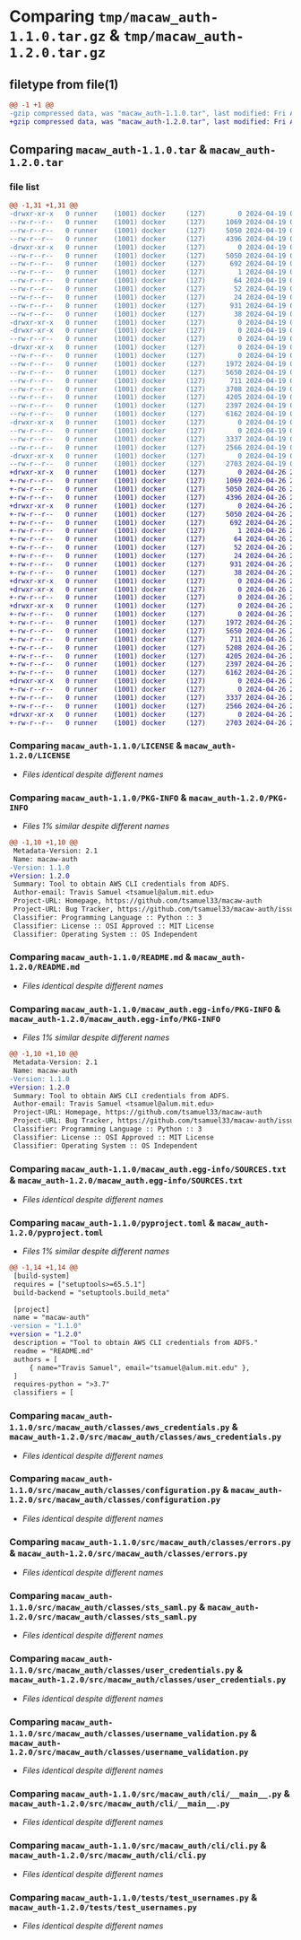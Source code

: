 # Comparing `tmp/macaw_auth-1.1.0.tar.gz` & `tmp/macaw_auth-1.2.0.tar.gz`

## filetype from file(1)

```diff
@@ -1 +1 @@
-gzip compressed data, was "macaw_auth-1.1.0.tar", last modified: Fri Apr 19 03:45:28 2024, max compression
+gzip compressed data, was "macaw_auth-1.2.0.tar", last modified: Fri Apr 26 22:14:12 2024, max compression
```

## Comparing `macaw_auth-1.1.0.tar` & `macaw_auth-1.2.0.tar`

### file list

```diff
@@ -1,31 +1,31 @@
-drwxr-xr-x   0 runner    (1001) docker     (127)        0 2024-04-19 03:45:28.982154 macaw_auth-1.1.0/
--rw-r--r--   0 runner    (1001) docker     (127)     1069 2024-04-19 03:45:21.000000 macaw_auth-1.1.0/LICENSE
--rw-r--r--   0 runner    (1001) docker     (127)     5050 2024-04-19 03:45:28.982154 macaw_auth-1.1.0/PKG-INFO
--rw-r--r--   0 runner    (1001) docker     (127)     4396 2024-04-19 03:45:21.000000 macaw_auth-1.1.0/README.md
-drwxr-xr-x   0 runner    (1001) docker     (127)        0 2024-04-19 03:45:28.982154 macaw_auth-1.1.0/macaw_auth.egg-info/
--rw-r--r--   0 runner    (1001) docker     (127)     5050 2024-04-19 03:45:28.000000 macaw_auth-1.1.0/macaw_auth.egg-info/PKG-INFO
--rw-r--r--   0 runner    (1001) docker     (127)      692 2024-04-19 03:45:28.000000 macaw_auth-1.1.0/macaw_auth.egg-info/SOURCES.txt
--rw-r--r--   0 runner    (1001) docker     (127)        1 2024-04-19 03:45:28.000000 macaw_auth-1.1.0/macaw_auth.egg-info/dependency_links.txt
--rw-r--r--   0 runner    (1001) docker     (127)       64 2024-04-19 03:45:28.000000 macaw_auth-1.1.0/macaw_auth.egg-info/entry_points.txt
--rw-r--r--   0 runner    (1001) docker     (127)       52 2024-04-19 03:45:28.000000 macaw_auth-1.1.0/macaw_auth.egg-info/requires.txt
--rw-r--r--   0 runner    (1001) docker     (127)       24 2024-04-19 03:45:28.000000 macaw_auth-1.1.0/macaw_auth.egg-info/top_level.txt
--rw-r--r--   0 runner    (1001) docker     (127)      931 2024-04-19 03:45:21.000000 macaw_auth-1.1.0/pyproject.toml
--rw-r--r--   0 runner    (1001) docker     (127)       38 2024-04-19 03:45:28.982154 macaw_auth-1.1.0/setup.cfg
-drwxr-xr-x   0 runner    (1001) docker     (127)        0 2024-04-19 03:45:28.978153 macaw_auth-1.1.0/src/
-drwxr-xr-x   0 runner    (1001) docker     (127)        0 2024-04-19 03:45:28.978153 macaw_auth-1.1.0/src/macaw_auth/
--rw-r--r--   0 runner    (1001) docker     (127)        0 2024-04-19 03:45:21.000000 macaw_auth-1.1.0/src/macaw_auth/__init__.py
-drwxr-xr-x   0 runner    (1001) docker     (127)        0 2024-04-19 03:45:28.978153 macaw_auth-1.1.0/src/macaw_auth/classes/
--rw-r--r--   0 runner    (1001) docker     (127)        0 2024-04-19 03:45:21.000000 macaw_auth-1.1.0/src/macaw_auth/classes/__init__.py
--rw-r--r--   0 runner    (1001) docker     (127)     1972 2024-04-19 03:45:21.000000 macaw_auth-1.1.0/src/macaw_auth/classes/aws_credentials.py
--rw-r--r--   0 runner    (1001) docker     (127)     5650 2024-04-19 03:45:21.000000 macaw_auth-1.1.0/src/macaw_auth/classes/configuration.py
--rw-r--r--   0 runner    (1001) docker     (127)      711 2024-04-19 03:45:21.000000 macaw_auth-1.1.0/src/macaw_auth/classes/errors.py
--rw-r--r--   0 runner    (1001) docker     (127)     3708 2024-04-19 03:45:21.000000 macaw_auth-1.1.0/src/macaw_auth/classes/idp_connection.py
--rw-r--r--   0 runner    (1001) docker     (127)     4205 2024-04-19 03:45:21.000000 macaw_auth-1.1.0/src/macaw_auth/classes/sts_saml.py
--rw-r--r--   0 runner    (1001) docker     (127)     2397 2024-04-19 03:45:21.000000 macaw_auth-1.1.0/src/macaw_auth/classes/user_credentials.py
--rw-r--r--   0 runner    (1001) docker     (127)     6162 2024-04-19 03:45:21.000000 macaw_auth-1.1.0/src/macaw_auth/classes/username_validation.py
-drwxr-xr-x   0 runner    (1001) docker     (127)        0 2024-04-19 03:45:28.978153 macaw_auth-1.1.0/src/macaw_auth/cli/
--rw-r--r--   0 runner    (1001) docker     (127)        0 2024-04-19 03:45:21.000000 macaw_auth-1.1.0/src/macaw_auth/cli/__init__.py
--rw-r--r--   0 runner    (1001) docker     (127)     3337 2024-04-19 03:45:21.000000 macaw_auth-1.1.0/src/macaw_auth/cli/__main__.py
--rw-r--r--   0 runner    (1001) docker     (127)     2566 2024-04-19 03:45:21.000000 macaw_auth-1.1.0/src/macaw_auth/cli/cli.py
-drwxr-xr-x   0 runner    (1001) docker     (127)        0 2024-04-19 03:45:28.982154 macaw_auth-1.1.0/tests/
--rw-r--r--   0 runner    (1001) docker     (127)     2703 2024-04-19 03:45:21.000000 macaw_auth-1.1.0/tests/test_usernames.py
+drwxr-xr-x   0 runner    (1001) docker     (127)        0 2024-04-26 22:14:12.561889 macaw_auth-1.2.0/
+-rw-r--r--   0 runner    (1001) docker     (127)     1069 2024-04-26 22:13:57.000000 macaw_auth-1.2.0/LICENSE
+-rw-r--r--   0 runner    (1001) docker     (127)     5050 2024-04-26 22:14:12.561889 macaw_auth-1.2.0/PKG-INFO
+-rw-r--r--   0 runner    (1001) docker     (127)     4396 2024-04-26 22:13:57.000000 macaw_auth-1.2.0/README.md
+drwxr-xr-x   0 runner    (1001) docker     (127)        0 2024-04-26 22:14:12.561889 macaw_auth-1.2.0/macaw_auth.egg-info/
+-rw-r--r--   0 runner    (1001) docker     (127)     5050 2024-04-26 22:14:12.000000 macaw_auth-1.2.0/macaw_auth.egg-info/PKG-INFO
+-rw-r--r--   0 runner    (1001) docker     (127)      692 2024-04-26 22:14:12.000000 macaw_auth-1.2.0/macaw_auth.egg-info/SOURCES.txt
+-rw-r--r--   0 runner    (1001) docker     (127)        1 2024-04-26 22:14:12.000000 macaw_auth-1.2.0/macaw_auth.egg-info/dependency_links.txt
+-rw-r--r--   0 runner    (1001) docker     (127)       64 2024-04-26 22:14:12.000000 macaw_auth-1.2.0/macaw_auth.egg-info/entry_points.txt
+-rw-r--r--   0 runner    (1001) docker     (127)       52 2024-04-26 22:14:12.000000 macaw_auth-1.2.0/macaw_auth.egg-info/requires.txt
+-rw-r--r--   0 runner    (1001) docker     (127)       24 2024-04-26 22:14:12.000000 macaw_auth-1.2.0/macaw_auth.egg-info/top_level.txt
+-rw-r--r--   0 runner    (1001) docker     (127)      931 2024-04-26 22:13:57.000000 macaw_auth-1.2.0/pyproject.toml
+-rw-r--r--   0 runner    (1001) docker     (127)       38 2024-04-26 22:14:12.561889 macaw_auth-1.2.0/setup.cfg
+drwxr-xr-x   0 runner    (1001) docker     (127)        0 2024-04-26 22:14:12.557889 macaw_auth-1.2.0/src/
+drwxr-xr-x   0 runner    (1001) docker     (127)        0 2024-04-26 22:14:12.561889 macaw_auth-1.2.0/src/macaw_auth/
+-rw-r--r--   0 runner    (1001) docker     (127)        0 2024-04-26 22:13:57.000000 macaw_auth-1.2.0/src/macaw_auth/__init__.py
+drwxr-xr-x   0 runner    (1001) docker     (127)        0 2024-04-26 22:14:12.561889 macaw_auth-1.2.0/src/macaw_auth/classes/
+-rw-r--r--   0 runner    (1001) docker     (127)        0 2024-04-26 22:13:57.000000 macaw_auth-1.2.0/src/macaw_auth/classes/__init__.py
+-rw-r--r--   0 runner    (1001) docker     (127)     1972 2024-04-26 22:13:57.000000 macaw_auth-1.2.0/src/macaw_auth/classes/aws_credentials.py
+-rw-r--r--   0 runner    (1001) docker     (127)     5650 2024-04-26 22:13:57.000000 macaw_auth-1.2.0/src/macaw_auth/classes/configuration.py
+-rw-r--r--   0 runner    (1001) docker     (127)      711 2024-04-26 22:13:57.000000 macaw_auth-1.2.0/src/macaw_auth/classes/errors.py
+-rw-r--r--   0 runner    (1001) docker     (127)     5208 2024-04-26 22:13:57.000000 macaw_auth-1.2.0/src/macaw_auth/classes/idp_connection.py
+-rw-r--r--   0 runner    (1001) docker     (127)     4205 2024-04-26 22:13:57.000000 macaw_auth-1.2.0/src/macaw_auth/classes/sts_saml.py
+-rw-r--r--   0 runner    (1001) docker     (127)     2397 2024-04-26 22:13:57.000000 macaw_auth-1.2.0/src/macaw_auth/classes/user_credentials.py
+-rw-r--r--   0 runner    (1001) docker     (127)     6162 2024-04-26 22:13:57.000000 macaw_auth-1.2.0/src/macaw_auth/classes/username_validation.py
+drwxr-xr-x   0 runner    (1001) docker     (127)        0 2024-04-26 22:14:12.561889 macaw_auth-1.2.0/src/macaw_auth/cli/
+-rw-r--r--   0 runner    (1001) docker     (127)        0 2024-04-26 22:13:57.000000 macaw_auth-1.2.0/src/macaw_auth/cli/__init__.py
+-rw-r--r--   0 runner    (1001) docker     (127)     3337 2024-04-26 22:13:57.000000 macaw_auth-1.2.0/src/macaw_auth/cli/__main__.py
+-rw-r--r--   0 runner    (1001) docker     (127)     2566 2024-04-26 22:13:57.000000 macaw_auth-1.2.0/src/macaw_auth/cli/cli.py
+drwxr-xr-x   0 runner    (1001) docker     (127)        0 2024-04-26 22:14:12.561889 macaw_auth-1.2.0/tests/
+-rw-r--r--   0 runner    (1001) docker     (127)     2703 2024-04-26 22:13:57.000000 macaw_auth-1.2.0/tests/test_usernames.py
```

### Comparing `macaw_auth-1.1.0/LICENSE` & `macaw_auth-1.2.0/LICENSE`

 * *Files identical despite different names*

### Comparing `macaw_auth-1.1.0/PKG-INFO` & `macaw_auth-1.2.0/PKG-INFO`

 * *Files 1% similar despite different names*

```diff
@@ -1,10 +1,10 @@
 Metadata-Version: 2.1
 Name: macaw-auth
-Version: 1.1.0
+Version: 1.2.0
 Summary: Tool to obtain AWS CLI credentials from ADFS.
 Author-email: Travis Samuel <tsamuel@alum.mit.edu>
 Project-URL: Homepage, https://github.com/tsamuel33/macaw-auth
 Project-URL: Bug Tracker, https://github.com/tsamuel33/macaw-auth/issues
 Classifier: Programming Language :: Python :: 3
 Classifier: License :: OSI Approved :: MIT License
 Classifier: Operating System :: OS Independent
```

### Comparing `macaw_auth-1.1.0/README.md` & `macaw_auth-1.2.0/README.md`

 * *Files identical despite different names*

### Comparing `macaw_auth-1.1.0/macaw_auth.egg-info/PKG-INFO` & `macaw_auth-1.2.0/macaw_auth.egg-info/PKG-INFO`

 * *Files 1% similar despite different names*

```diff
@@ -1,10 +1,10 @@
 Metadata-Version: 2.1
 Name: macaw-auth
-Version: 1.1.0
+Version: 1.2.0
 Summary: Tool to obtain AWS CLI credentials from ADFS.
 Author-email: Travis Samuel <tsamuel@alum.mit.edu>
 Project-URL: Homepage, https://github.com/tsamuel33/macaw-auth
 Project-URL: Bug Tracker, https://github.com/tsamuel33/macaw-auth/issues
 Classifier: Programming Language :: Python :: 3
 Classifier: License :: OSI Approved :: MIT License
 Classifier: Operating System :: OS Independent
```

### Comparing `macaw_auth-1.1.0/macaw_auth.egg-info/SOURCES.txt` & `macaw_auth-1.2.0/macaw_auth.egg-info/SOURCES.txt`

 * *Files identical despite different names*

### Comparing `macaw_auth-1.1.0/pyproject.toml` & `macaw_auth-1.2.0/pyproject.toml`

 * *Files 1% similar despite different names*

```diff
@@ -1,14 +1,14 @@
 [build-system]
 requires = ["setuptools>=65.5.1"]
 build-backend = "setuptools.build_meta"
 
 [project]
 name = "macaw-auth"
-version = "1.1.0"
+version = "1.2.0"
 description = "Tool to obtain AWS CLI credentials from ADFS."
 readme = "README.md"
 authors = [
     { name="Travis Samuel", email="tsamuel@alum.mit.edu" },
 ]
 requires-python = ">3.7"
 classifiers = [
```

### Comparing `macaw_auth-1.1.0/src/macaw_auth/classes/aws_credentials.py` & `macaw_auth-1.2.0/src/macaw_auth/classes/aws_credentials.py`

 * *Files identical despite different names*

### Comparing `macaw_auth-1.1.0/src/macaw_auth/classes/configuration.py` & `macaw_auth-1.2.0/src/macaw_auth/classes/configuration.py`

 * *Files identical despite different names*

### Comparing `macaw_auth-1.1.0/src/macaw_auth/classes/errors.py` & `macaw_auth-1.2.0/src/macaw_auth/classes/errors.py`

 * *Files identical despite different names*

### Comparing `macaw_auth-1.1.0/src/macaw_auth/classes/sts_saml.py` & `macaw_auth-1.2.0/src/macaw_auth/classes/sts_saml.py`

 * *Files identical despite different names*

### Comparing `macaw_auth-1.1.0/src/macaw_auth/classes/user_credentials.py` & `macaw_auth-1.2.0/src/macaw_auth/classes/user_credentials.py`

 * *Files identical despite different names*

### Comparing `macaw_auth-1.1.0/src/macaw_auth/classes/username_validation.py` & `macaw_auth-1.2.0/src/macaw_auth/classes/username_validation.py`

 * *Files identical despite different names*

### Comparing `macaw_auth-1.1.0/src/macaw_auth/cli/__main__.py` & `macaw_auth-1.2.0/src/macaw_auth/cli/__main__.py`

 * *Files identical despite different names*

### Comparing `macaw_auth-1.1.0/src/macaw_auth/cli/cli.py` & `macaw_auth-1.2.0/src/macaw_auth/cli/cli.py`

 * *Files identical despite different names*

### Comparing `macaw_auth-1.1.0/tests/test_usernames.py` & `macaw_auth-1.2.0/tests/test_usernames.py`

 * *Files identical despite different names*

